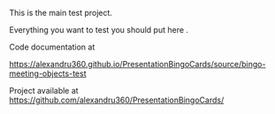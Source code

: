 This is the main test project. 

Everything you want to test you should put here .


Code documentation at

https://alexandru360.github.io/PresentationBingoCards/source/bingo-meeting-objects-test

Project available at https://github.com/alexandru360/PresentationBingoCards/
